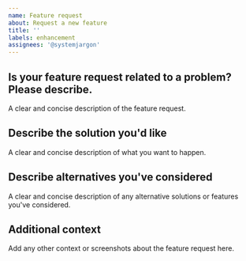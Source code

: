 ```yaml
---
name: Feature request
about: Request a new feature
title: ''
labels: enhancement
assignees: '@systemjargon'
---
```


## Is your feature request related to a problem? Please describe.

A clear and concise description of the feature request.

## Describe the solution you'd like

A clear and concise description of what you want to happen.

## Describe alternatives you've considered

A clear and concise description of any alternative solutions or features you've
considered.

## Additional context

Add any other context or screenshots about the feature request here.

